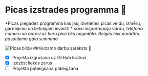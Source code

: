 # Picas izstrades programma :pizza:
*Picas piegades programma kas ļauj izveleties picas veidu, izmēru, garnējumu un lietotajam ievadit: *
*savu inspormaciju vārdu, telefona numuru un adresi uz kuru pica tiks nogadāta.*
*Beigās teik parādīta pasūtījuma gala summma*

![Picas bilde](https://i.pinimg.com/originals/4d/f1/5b/4df15b219d4cfc625a490cbae30a968e.png)
##Veicamo darbu saraksts 	:pizza:
- [x] Projekta izgrūšana uz GitHub krātuvi
- [X] Izdzēst liekos zarus 
- [ ] Projekta pabeigšana pabeigšana
